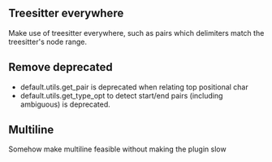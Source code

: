 ## Treesitter everywhere
Make use of treesitter everywhere, such as pairs which delimiters match the treesitter's node range.
## Remove deprecated
+ default.utils.get_pair is deprecated when relating top positional char
+ default.utils.get_type_opt to detect start/end pairs (including ambiguous) is deprecated.
## Multiline
Somehow make multiline feasible without making the plugin slow
